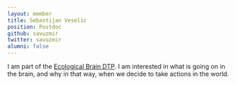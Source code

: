 ```yaml
---
layout: member
title: Sebastijan Veselic
position: Postdoc
github: savuzmir
twitter: savuzmir
alumni: false
---
```

I am part of the <a href="http://ecologicalbrain.org/">Ecological Brain DTP</a>. I am interested in what is going on in the brain, and why in that way, when we decide to take actions in the world. 
